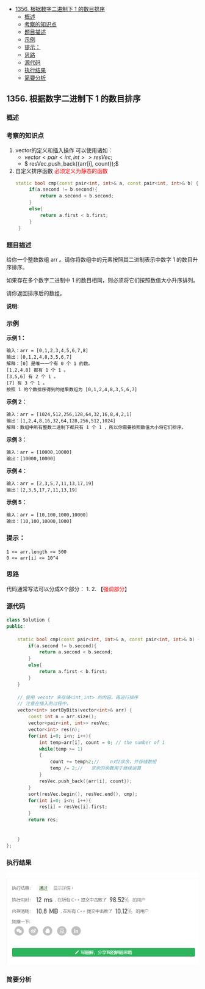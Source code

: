 <!-- TOC -->

- [1356. 根据数字二进制下 1 的数目排序](#1356-根据数字二进制下-1-的数目排序)
  - [概述](#概述)
  - [考察的知识点](#考察的知识点)
  - [题目描述](#题目描述)
  - [示例](#示例)
  - [提示：](#提示)
  - [思路](#思路)
  - [源代码](#源代码)
  - [执行结果](#执行结果)
  - [简要分析](#简要分析)

<!-- /TOC -->
## 1356. 根据数字二进制下 1 的数目排序

### 概述

### 考察的知识点
1. vector的定义和插入操作 可以使用诸如：
   - $vector<pair<int, int>> resVec;$
   - $ resVec.push\_back(\{arr[i], count\});$
2. 自定义排序函数 <font color=red>必须定义为静态的函数</font>
   ```C++
   static bool cmp(const pair<int, int>& a, const pair<int, int>& b) {
        if(a.second != b.second){
            return a.second < b.second;
        }
        else{
            return a.first < b.first;
        }
    }
   ```
   

### 题目描述
给你一个整数数组 arr 。请你将数组中的元素按照其二进制表示中数字 1 的数目升序排序。

如果存在多个数字二进制中 1 的数目相同，则必须将它们按照数值大小升序排列。

请你返回排序后的数组。

**说明:** 
### 示例
**示例 1：**
```
输入：arr = [0,1,2,3,4,5,6,7,8]
输出：[0,1,2,4,8,3,5,6,7]
解释：[0] 是唯一一个有 0 个 1 的数。
[1,2,4,8] 都有 1 个 1 。
[3,5,6] 有 2 个 1 。
[7] 有 3 个 1 。
按照 1 的个数排序得到的结果数组为 [0,1,2,4,8,3,5,6,7]
```
**示例 2：**
```
输入：arr = [1024,512,256,128,64,32,16,8,4,2,1]
输出：[1,2,4,8,16,32,64,128,256,512,1024]
解释：数组中所有整数二进制下都只有 1 个 1 ，所以你需要按照数值大小将它们排序。
```
**示例 3：**
```
输入：arr = [10000,10000]
输出：[10000,10000]
```

**示例 4：**
```
输入：arr = [2,3,5,7,11,13,17,19]
输出：[2,3,5,17,7,11,13,19]
```

**示例 5：**
```
输入：arr = [10,100,1000,10000]
输出：[10,100,10000,1000]
```

### 提示：
```
1 <= arr.length <= 500
0 <= arr[i] <= 10^4
```
<!-- -->
### 思路
代码通常写法可以分成X个部分：
    1. 
    2. 
【<font color = red>强调部分</font>】
### 源代码
```C++
class Solution {
public:
    
    static bool cmp(const pair<int, int>& a, const pair<int, int>& b) {
        if(a.second != b.second){
            return a.second < b.second;
        }
        else{
            return a.first < b.first;
        }
    }
     
    // 使用 vecotr 来存储<int,int> 的内容，再进行排序
    // 注意在插入的过程中，
    vector<int> sortByBits(vector<int>& arr) {
        const int n = arr.size();
        vector<pair<int, int>> resVec;
        vector<int> res(n);
        for(int i=0; i<n; i++){
            int temp=arr[i], count = 0; // the number of 1
            while(temp >= 1)
            {
                count += temp%2;//    n对2求余，并存储数组 
                temp /= 2;//   求余的余数用于继续运算 
            }
            resVec.push_back({arr[i], count});
        }
        sort(resVec.begin(), resVec.end(), cmp);
        for(int i=0; i<n; i++){
            res[i] = resVec[i].first;
        }
        return res;


    }
};
```
### 执行结果
![](./images/1356%20result_sortByBits.png)
###  简要分析
